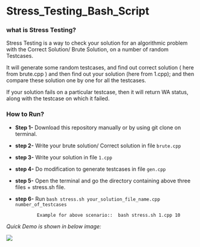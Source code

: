 # Stress_Testing_Bash_Script

### what is Stress Testing?
Stress Testing is a way to check your solution for an algorithmic problem with the Correct Solution/ Brute Solution, on a number of random Testcases.

It will generate some random testcases, and find out correct solution ( here from brute.cpp ) and then find out your solution (here from 1.cpp);
and then compare these solution one by one for all the testcases.

If your solution fails on a particular testcase, then it will return WA status, along with the testcase on which it failed.

### How to Run?
- **Step 1-** Download this repository manually or by using git clone on terminal.
- **step 2-** Write your brute solution/ Correct solution in file `brute.cpp`
- **step 3-** Write your solution in file `1.cpp`
- **step 4-** Do modification to generate testcases in file `gen.cpp`
- **step 5-** Open the terminal and go the directory containing above three files + stress.sh file.
- **step 6-** Run `bash stress.sh your_solution_file_name.cpp number_of_testcases`

              Example for above scenario::  bash stress.sh 1.cpp 10

*Quick Demo is shown in below image:*

![](https://user-images.githubusercontent.com/42353548/89758485-89b6cf00-db05-11ea-863f-bed6943615c4.png)
